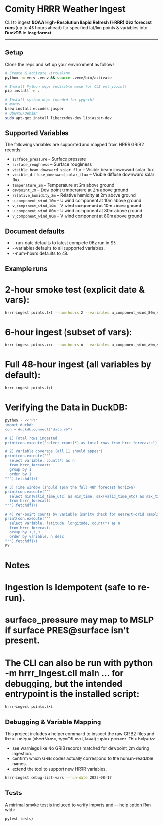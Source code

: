 # Comity HRRR Weather Ingest

CLI to ingest **NOAA High-Resolution Rapid Refresh (HRRR) 06z forecast runs** (up to 48 hours ahead) for specified lat/lon points & variables into **DuckDB** in **long format**.

---

## Setup
Clone the repo and set up your environment as follows:

```bash
# Create & activate virtualenv
python -m venv .venv && source .venv/bin/activate

# Install Python deps (editable mode for CLI entrypoint)
pip install -e .

# Install system deps (needed for pygrib)
# macOS
brew install eccodes jasper
# Ubuntu/Debian
sudo apt-get install libeccodes-dev libjasper-dev
```

## Supported Variables
The following variables are supported and mapped from HRRR GRIB2 records:

- `surface_pressure` – Surface pressure  
- `surface_roughness` – Surface roughness  
- `visible_beam_downward_solar_flux` – Visible beam downward solar flux  
- `visible_diffuse_downward_solar_flux` – Visible diffuse downward solar flux  
- `temperature_2m` – Temperature at 2m above ground  
- `dewpoint_2m` – Dew point temperature at 2m above ground  
- `relative_humidity_2m` – Relative humidity at 2m above ground  
- `u_component_wind_10m` – U wind component at 10m above ground  
- `v_component_wind_10m` – V wind component at 10m above ground  
- `u_component_wind_80m` – U wind component at 80m above ground  
- `v_component_wind_80m` – V wind component at 80m above ground  

## Document defaults

- --run-date defaults to latest complete 06z run in S3.
- --variables defaults to all supported variables.
- --num-hours defaults to 48.

## Example runs

# 2-hour smoke test (explicit date & vars):

```bash
hrrr-ingest points.txt --num-hours 2 --variables u_component_wind_80m,v_component_wind_80m
```

# 6-hour ingest (subset of vars):
```bash
hrrr-ingest points.txt --num-hours 6 --variables u_component_wind_80m,v_component_wind_80m,temperature_2m,surface_pressure
```

# Full 48-hour ingest (all variables by default):
```bash
hrrr-ingest points.txt
```


# Verifying the Data in DuckDB:
```bash
python - <<'PY'
import duckdb
con = duckdb.connect("data.db")

# 1) Total rows ingested
print(con.execute("select count(*) as total_rows from hrrr_forecasts").fetchdf())

# 2) Variable coverage (all 11 should appear)
print(con.execute("""
  select variable, count(*) as n
  from hrrr_forecasts
  group by 1
  order by 1
""").fetchdf())

# 3) Time window (should span the full 48h forecast horizon)
print(con.execute("""
  select min(valid_time_utc) as min_time, max(valid_time_utc) as max_time
  from hrrr_forecasts
""").fetchdf())

# 4) Per-point counts by variable (sanity check for nearest-grid sampling)
print(con.execute("""
  select variable, latitude, longitude, count(*) as n
  from hrrr_forecasts
  group by 1,2,3
  order by variable, n desc
""").fetchdf())
PY
```


# Notes
# Ingestion is idempotent (safe to re-run).
# surface_pressure may map to MSLP if surface PRES@surface isn’t present.
# The CLI can also be run with python -m hrrr_ingest.cli main ... for debugging, but the intended entrypoint is the installed script: 
```bash
hrrr-ingest points.txt
```

## Debugging & Variable Mapping

This project includes a helper command to inspect the raw GRIB2 files and list all unique (shortName, typeOfLevel, level) tuples present. This helps to:
- see warnings like No GRIB records matched for dewpoint_2m during ingestion.
- confirm which GRIB codes actually correspond to the human-readable names.
- extend the tool to support new HRRR variables.

```bash
hrrr-ingest debug-list-vars --run-date 2025-08-17
```

## Tests
A minimal smoke test is included to verify imports and -- help option
Run with:
```bash
pytest tests/





